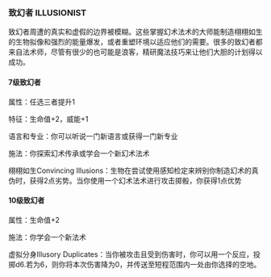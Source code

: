 ### 致幻者 ILLUSIONIST

致幻者周遭的真实和虚假的边界被模糊。这些掌握幻术法术的大师能制造栩栩如生的生物拟像和强烈的能量爆发，或者重塑环境以适应他们的需要。很多的致幻者都来自法术师，尽管有很少的也可能是浪客，精研魔法技巧来让他们大胆的计划得以成功。

#### 7级致幻者

属性：任选三者提升1

特征：生命值+2，威能+1

语言和专业：你可以听说一门新语言或获得一门新专业

施法：你探索幻术传承或学会一个新幻术法术

栩栩如生Convincing
Illusions：生物在尝试使用感知检定来辨别你制造幻术的真伪时，获得2点劣势。当你使用一个幻术法术进行攻击掷骰，你获得1点优势

#### 10级致幻者

属性：生命值+2

施法：你学会一个新法术

虚拟分身Illusory
Duplicates：当你被攻击且受到伤害时，你可以用一个反应，投掷d6.若为6，则你将本次伤害降为0，并传送至短程范围内一处由你选择的空地。
